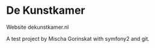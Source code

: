 De Kunstkamer
========================

Website dekunstkamer.nl

A test project by Mischa Gorinskat with symfony2 and git.